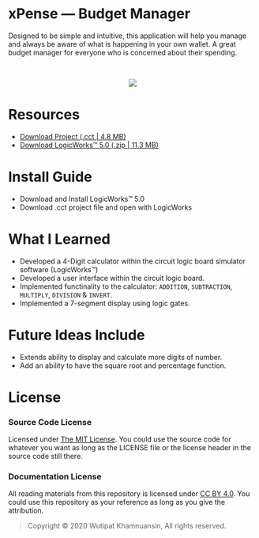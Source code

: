 # xPense — Budget Manager
Designed to be simple and intuitive, this application will help you manage and always be aware of what is happening in your own wallet. A great budget manager for everyone who is concerned about their spending. 

<br>
<p align="center">
  <img src="https://bellmcp.work/img/Projects_xPense.jpg" />
</p>


# Resources

* [Download Project (.cct | 4.8 MB)](https://bellmcp.github.io/work/Calculator.cct)
* [Download LogicWorks™ 5.0 (.zip | 11.3 MB)](https://bellmcp.github.io/work/LogicWorks5.zip)

# Install Guide

* Download and Install LogicWorks™ 5.0
* Download .cct project file and open with LogicWorks

# What I Learned

* Developed a 4-Digit calculator within the circuit logic board simulator software (LogicWorks™)
* Developed a user interface within the circuit logic board.
* Implemented functinality to the calculator: `ADDITION`, `SUBTRACTION`, `MULTIPLY`, `DIVISION` & `INVERT`.
* Implemented a 7-segment display using logic gates.

# Future Ideas Include

* Extends ability to display and calculate more digits of number.
* Add an ability to have the square root and percentage function.

# License

### Source Code License

Licensed under [The MIT License](https://github.com/bellmcp/4-Digit-Calculator/blob/master/LICENSE). You could use the source code for whatever you want as long as the LICENSE file or the license header in the source code still there.

### Documentation License

All reading materials from this repository is licensed under [CC BY 4.0](https://creativecommons.org/licenses/by/4.0/). You could use this repository as your reference as long as you give the attribution.

> Copyright © 2020 Wutipat Khamnuansin, All rights reserved.
